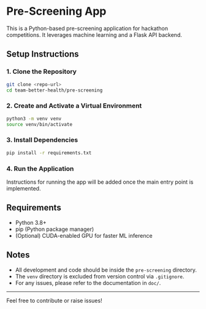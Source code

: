 # Pre-Screening App

This is a Python-based pre-screening application for hackathon competitions. It leverages machine learning and a Flask API backend.

## Setup Instructions

### 1. Clone the Repository
```bash
git clone <repo-url>
cd team-better-health/pre-screening
```

### 2. Create and Activate a Virtual Environment
```bash
python3 -m venv venv
source venv/bin/activate
```

### 3. Install Dependencies
```bash
pip install -r requirements.txt
```

### 4. Run the Application
Instructions for running the app will be added once the main entry point is implemented.

## Requirements
- Python 3.8+
- pip (Python package manager)
- (Optional) CUDA-enabled GPU for faster ML inference

## Notes
- All development and code should be inside the `pre-screening` directory.
- The `venv` directory is excluded from version control via `.gitignore`.
- For any issues, please refer to the documentation in `doc/`.

---

Feel free to contribute or raise issues!
